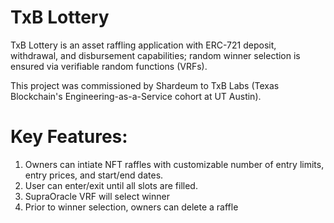 # TxB Lottery

TxB Lottery is an asset raffling application with ERC-721 deposit, withdrawal, and disbursement capabilities; random winner selection is ensured via verifiable random functions (VRFs). 

This project was commissioned by Shardeum to TxB Labs (Texas Blockchain's Engineering-as-a-Service cohort at UT Austin).

# Key Features:

1. Owners can intiate NFT raffles with customizable number of entry limits, entry prices, and start/end dates.
2. User can enter/exit until all slots are filled.
3. SupraOracle VRF will select winner
4. Prior to winner selection, owners can delete a raffle
